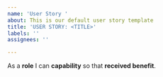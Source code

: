 ```yaml
---
name: 'User Story '
about: This is our default user story template
title: 'USER STORY: <TITLE>'
labels: ''
assignees: ''

---
```


As a **role** I can **capability**  so that **received benefit**.
